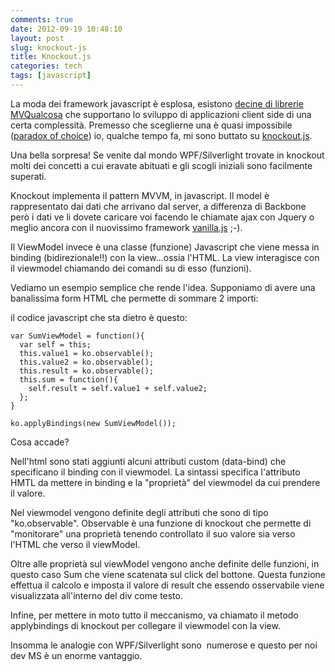 ```yaml
---
comments: true
date: 2012-09-19 10:48:10
layout: post
slug: knockout-js
title: Knockout.js
categories: tech
tags: [javascript]
---
```


La moda dei framework javascript è esplosa, esistono [decine di librerie MVQualcosa](http://addyosmani.com/blog/javascript-mvc-jungle/) che supportano lo sviluppo di applicazioni client side di una certa complessità. Premesso che sceglierne una è quasi impossibile ([paradox of choice](http://en.wikipedia.org/wiki/The_Paradox_of_Choice:_Why_More_Is_Less)) io, qualche tempo fa, mi sono buttato su [knockout.js](http://knockoutjs.com).

Una bella sorpresa! Se venite dal mondo WPF/Silverlight trovate in knockout molti dei concetti a cui eravate abituati e gli scogli iniziali sono facilmente superati.



Knockout implementa il pattern MVVM, in javascript. Il model è rappresentato dai dati che arrivano dal server, a differenza di Backbone però i dati ve li dovete caricare voi facendo le chiamate ajax con Jquery o meglio ancora con il nuovissimo framework [vanilla.js](http://vanilla-js.com) ;-).

Il ViewModel invece è una classe (funzione) Javascript che viene messa in binding (bidirezionale!!) con la view...ossia l'HTML. La view interagisce con il viewmodel chiamando dei comandi su di esso (funzioni).

Vediamo un esempio semplice che rende l'idea. Supponiamo di avere una banalissima form HTML che permette di sommare 2 importi:

il codice javascript che sta dietro è questo:


    var SumViewModel = function(){
      var self = this;
      this.value1 = ko.observable();
      this.value2 = ko.observable();
      this.result = ko.observable();
      this.sum = function(){
        self.result = self.value1 + self.value2;
      };
    }

    ko.applyBindings(new SumViewModel());


Cosa accade?

Nell'html sono stati aggiunti alcuni attributi custom (data-bind) che specificano il binding con il viewmodel. La sintassi specifica l'attributo HMTL da mettere in binding e la "proprietà" del viewmodel da cui prendere il valore.

Nel viewmodel vengono definite degli attributi che sono di tipo "ko.observable". Observable è una funzione di knockout che permette di "monitorare" una proprietà tenendo controllato il suo valore sia verso l'HTML che verso il viewModel.

Oltre alle proprietà sul viewModel vengono anche definite delle funzioni, in questo caso Sum che viene scatenata sul click del bottone. Questa funzione effettua il calcolo e imposta il valore di result che essendo osservabile viene visualizzata all'interno del div come testo.

Infine, per mettere in moto tutto il meccanismo, va chiamato il metodo applybindings di knockout per collegare il viewmodel con la view.

Insomma le analogie con WPF/Silverlight sono  numerose e questo per noi dev MS è un enorme vantaggio.

